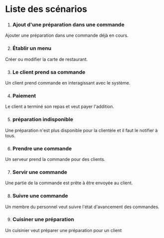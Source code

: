 # Liste des scénarios

 1. ### Ajout d'une préparation dans une commande
Ajouter une préparation dans une commande déjà en cours.

 2. ### Établir un menu
Créer ou modifier la carte de restaurant.

 3. ### Le client prend sa commande
Un client prend commande en interagissant avec le système.

 4. ### Paiement
Le client a terminé son repas et veut payer l'addition.

 5. ### préparation indisponible
Une préparation n'est plus disponible pour la clientèle et il faut le notifier à tous.

 6. ### Prendre une commande
Un serveur prend la commande pour des clients.

 7. ### Servir une commande
Une partie de la commande est prête à être envoyée au client.

 8. ### Suivre une commande
Un membre du personnel veut suivre l'état d'avancement des commandes.

 9. ### Cuisiner une préparation
Un cuisinier veut préparer une préparation pour un client 
